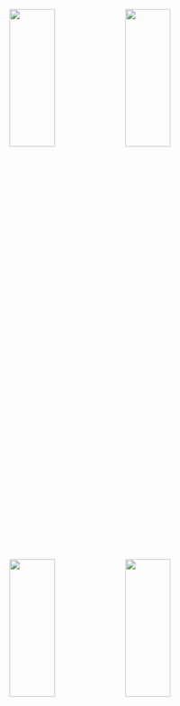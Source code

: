 <p>
<img src="https://user-images.githubusercontent.com/119872080/231379475-1650a97b-fa16-4234-a727-ca8e9eba1cd6.png" height="25%" width="40%" >
<img src="https://user-images.githubusercontent.com/119872080/231379521-28bf8bd3-8782-4c24-b529-d3eda5d15450.png" height="25%" width="40%" >
<img src="https://user-images.githubusercontent.com/119872080/231379528-3334fe8f-a52c-406b-99b0-edc9444ac14a.png" height="25%" width="40%" >
<img src="https://user-images.githubusercontent.com/119872080/231379539-63168289-a322-4ff8-ae47-0cad6d6819dc.png" height="25%" width="40%" >
</p>
